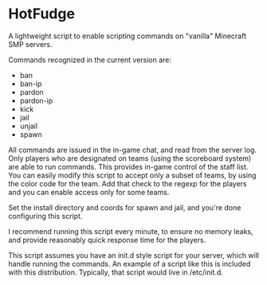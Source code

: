 HotFudge
========

A lightweight script to enable scripting commands on 
"vanilla" Minecraft SMP servers.

Commands recognized in the current version are:
  * ban
  * ban-ip
  * pardon
  * pardon-ip
  * kick
  * jail
  * unjail
  * spawn

All commands are issued in the in-game chat, and read from the
server log.  Only players who are designated on teams (using
the scoreboard system) are able to run commands.  This
provides in-game control of the staff list.  You can easily 
modify this script to accept only a subset of teams, by 
using the color code for the team.  Add that check to the regexp
for the players and you can enable access only for some teams.

Set the install directory and coords for spawn and jail, 
and you're done configuring this script. 

I recommend running this script every minute, to ensure no memory leaks, 
and provide reasonably quick response time for the players.

This script assumes you have an init.d style script for your
server, which will handle running the commands.  An example of 
a script like this is included with this distribution.  Typically,
that script would live in /etc/init.d.


